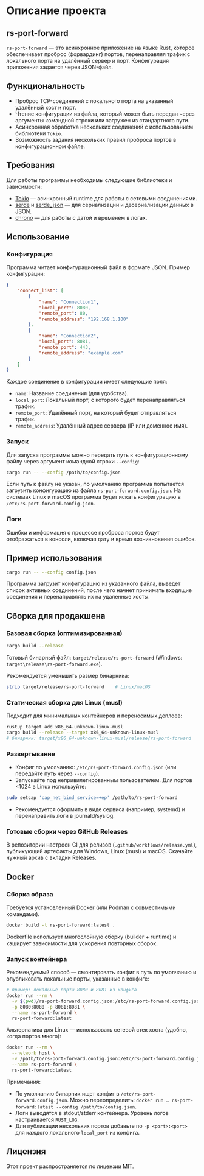 # Описание проекта

## rs-port-forward

`rs-port-forward` — это асинхронное приложение на языке Rust, которое обеспечивает проброс (форвардинг) портов, перенаправляя трафик с локального порта на удалённый сервер и порт. Конфигурация приложения задается через JSON-файл.

## Функциональность

- Проброс TCP-соединений с локального порта на указанный удалённый хост и порт.
- Чтение конфигурации из файла, который может быть передан через аргументы командной строки или загружен из стандартного пути.
- Асинхронная обработка нескольких соединений с использованием библиотеки `Tokio`.
- Возможность задания нескольких правил проброса портов в конфигурационном файле.

## Требования

Для работы программы необходимы следующие библиотеки и зависимости:

- [Tokio](https://tokio.rs/) — асинхронный runtime для работы с сетевыми соединениями.
- [serde](https://serde.rs/) и [serde_json](https://docs.rs/serde_json) — для сериализации и десериализации данных в JSON.
- [chrono](https://docs.rs/chrono) — для работы с датой и временем в логах.

## Использование

### Конфигурация

Программа читает конфигурационный файл в формате JSON. Пример конфигурации:

```json
{
    "connect_list": [
        {
            "name": "Connection1",
            "local_port": 8080,
            "remote_port": 80,
            "remote_address": "192.168.1.100"
        },
        {
            "name": "Connection2",
            "local_port": 8081,
            "remote_port": 443,
            "remote_address": "example.com"
        }
    ]
}
```

Каждое соединение в конфигурации имеет следующие поля:
- `name`: Название соединения (для удобства).
- `local_port`: Локальный порт, с которого будет перенаправляться трафик.
- `remote_port`: Удалённый порт, на который будет отправляться трафик.
- `remote_address`: Удалённый адрес сервера (IP или доменное имя).

### Запуск

Для запуска программы можно передать путь к конфигурационному файлу через аргумент командной строки `--config`:

```bash
cargo run -- --config /path/to/config.json
```

Если путь к файлу не указан, по умолчанию программа попытается загрузить конфигурацию из файла `rs-port-forward.config.json`. На системах Linux и macOS программа будет искать конфигурацию в `/etc/rs-port-forward.config.json`.

### Логи

Ошибки и информация о процессе проброса портов будут отображаться в консоли, включая дату и время возникновения ошибок.

## Пример использования

```bash
cargo run -- --config config.json
```

Программа загрузит конфигурацию из указанного файла, выведет список активных соединений, после чего начнет принимать входящие соединения и перенаправлять их на удаленные хосты.

## Сборка для продакшена

### Базовая сборка (оптимизированная)

```bash
cargo build --release
```

Готовый бинарный файл: `target/release/rs-port-forward` (Windows: `target\release\rs-port-forward.exe`).

Рекомендуется уменьшить размер бинарника:

```bash
strip target/release/rs-port-forward    # Linux/macOS
```

### Статическая сборка для Linux (musl)

Подходит для минимальных контейнеров и переносимых деплоев:

```bash
rustup target add x86_64-unknown-linux-musl
cargo build --release --target x86_64-unknown-linux-musl
# бинарник: target/x86_64-unknown-linux-musl/release/rs-port-forward
```

### Развертывание
- Конфиг по умолчанию: `/etc/rs-port-forward.config.json` (или передайте путь через `--config`).
- Запускайте под непривилегированным пользователем. Для портов <1024 в Linux используйте:

```bash
sudo setcap 'cap_net_bind_service=+ep' /path/to/rs-port-forward
```

- Рекомендуется оформить в виде сервиса (например, systemd) и перенаправить логи в journald/syslog.

### Готовые сборки через GitHub Releases
В репозитории настроен CI для релизов (`.github/workflows/release.yml`), публикующий артефакты для Windows, Linux (musl) и macOS. Скачайте нужный архив с вкладки Releases.

## Docker

### Сборка образа

Требуется установленный Docker (или Podman с совместимыми командами).

```bash
docker build -t rs-port-forward:latest .
```

Dockerfile использует многослойную сборку (builder + runtime) и кэширует зависимости для ускорения повторных сборок.

### Запуск контейнера

Рекомендуемый способ — смонтировать конфиг в путь по умолчанию и опубликовать локальные порты, указанные в конфиге:

```bash
# пример: локальные порты 8080 и 8081 из конфига
docker run --rm \
  -v $(pwd)/rs-port-forward.config.json:/etc/rs-port-forward.config.json:ro \
  -p 8080:8080 -p 8081:8081 \
  --name rs-port-forward \
  rs-port-forward:latest
```

Альтернатива для Linux — использовать сетевой стек хоста (удобно, когда портов много):

```bash
docker run --rm \
  --network host \
  -v /path/to/rs-port-forward.config.json:/etc/rs-port-forward.config.json:ro \
  --name rs-port-forward \
  rs-port-forward:latest
```

Примечания:
- По умолчанию бинарник ищет конфиг в `/etc/rs-port-forward.config.json`. Можно переопределить: `docker run … rs-port-forward:latest --config /path/to/config.json`.
- Логи выводятся в stdout/stderr контейнера. Уровень логов настраивается `RUST_LOG`.
- Для публикации нескольких портов добавьте по `-p <port>:<port>` для каждого локального `local_port` из конфига.

## Лицензия

Этот проект распространяется по лицензии MIT.

